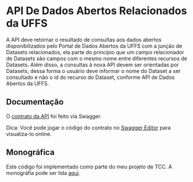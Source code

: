 # API De Dados Abertos Relacionados da UFFS
A API deve retornar o resultado de consultas aos dados abertos disponibilizados pelo Portal de Dados Abertos da UFFS com a junção de Datasets relacionados, ela parte do princípio que um campo relacionador de Datasets são campos com o mesmo nome entre diferentes recursos de Datasets. Além disso, a consultas à nova API devem ser orientadas por Datasets, dessa forma o usuário deve informar o nome do Dataset a ser consultado e não o id do recurso do Dataset, conforme API de Dados Abertos da UFFS.

## Documentação
O [contrato da API](https://github.com/rodrigorechh/api-dados-abertos-uffs/blob/main/dados-abertos-uffs/src/main/resources/static/swagger-apis/api/swagger.yaml) foi feito via Swagger.

Dica: Você pode jogar o código do contrato no [Swagger Editor](https://editor.swagger.io/) para visualiza-lo online.

## Monográfica
Este código foi implementado como parte do meu projeto de TCC. A monográfia pode ser lida [aqui](https://rd.uffs.edu.br/handle/prefix/6549).
